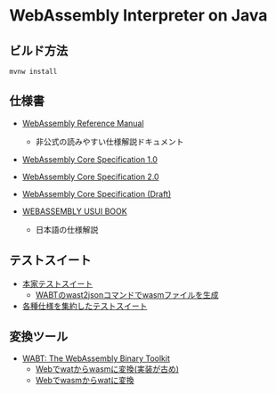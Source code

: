 # WebAssembly Interpreter on Java

## ビルド方法

```shell
mvnw install
```

## 仕様書

- [WebAssembly Reference Manual](https://github.com/sunfishcode/wasm-reference-manual/blob/master/WebAssembly.md)
  - 非公式の読みやすい仕様解説ドキュメント


- [WebAssembly Core Specification 1.0](https://www.w3.org/TR/wasm-core-1/)
- [WebAssembly Core Specification 2.0](https://www.w3.org/TR/wasm-core-2/)
- [WebAssembly Core Specification (Draft)](https://webassembly.github.io/spec/core/)


- [WEBASSEMBLY USUI BOOK](https://ukyo.github.io/wasm-usui-book/webroot/binary-format.html)
  - 日本語の仕様解説

## テストスイート

- [本家テストスイート](https://github.com/WebAssembly/spec/tree/main/test/core)
  - [WABTのwast2jsonコマンドでwasmファイルを生成](https://github.com/WebAssembly/wabt)
- [各種仕様を集約したテストスイート](https://github.com/WebAssembly/testsuite)

## 変換ツール

- [WABT: The WebAssembly Binary Toolkit](https://github.com/WebAssembly/wabt)
  - [Webでwatからwasmに変換(実装が古め)](https://webassembly.github.io/wabt/demo/wat2wasm/)
  - [Webでwasmからwatに変換](https://webassembly.github.io/wabt/demo/wasm2wat/)
